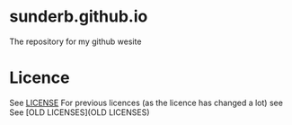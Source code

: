 # sunderb.github.io
The repository for my github wesite
# Licence
See [LICENSE](LICENSE)
For previous licences (as the licence has changed a lot) see See [OLD LICENSES](OLD LICENSES)
